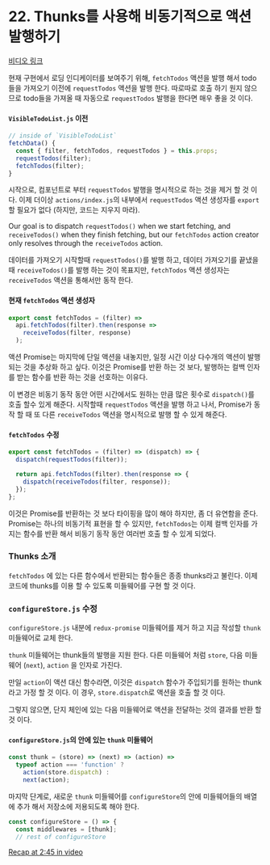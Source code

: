 # 22. Thunks를 사용해 비동기적으로 액션 발행하기
[비디오 링크](https://egghead.io/lessons/javascript-redux-dispatching-actions-asynchronously-with-thunks)

현재 구현에서 로딩 인디케이터를 보여주기 위해, `fetchTodos` 액션을 발행 해서 todo들을 가져오기 이전에 `requestTodos` 액션을 발행 한다. 따로따로 호출 하기 원지 않으므로 todo들을 가져올 때 자동으로 `requestTodos` 발행을 한다면 매우 좋을 것 이다.

#### `VisibleTodoList.js` 이전
```javascript
// inside of `VisibleTodoList`
fetchData() {
  const { filter, fetchTodos, requestTodos } = this.props;
  requestTodos(filter);
  fetchTodos(filter);
}
```

시작으로, 컴포넌트로 부터 `requestTodos` 발행을 명시적으로 하는 것을 제거 할 것 이다. 이제 더이상 `actions/index.js`의 내부에서 `requestTodos` 액션 생성자를 `export`할 필요가 없다 (하지만, 코드는 지우지 마라).

Our goal is to dispatch `requestTodos()` when we start fetching, and `receiveTodos()` when they finish fetching, but our `fetchTodos` action creator only resolves through the `receiveTodos` action.

데이터를 가져오기 시작할때 `requestTodos()`를 발행 하고, 데이터 가져오기를 끝냈을 때 `receiveTodos()`를 발행 하는 것이 목표지만, `fetchTodos` 액션 생성자는 `receiveTodos` 액션을 통해서만 동작 한다.

#### 현재 `fetchTodos` 액션 생성자
```javascript
export const fetchTodos = (filter) =>
  api.fetchTodos(filter).then(response =>
    receiveTodos(filter, response)
  );
```

액션 Promise는 마지막에 단일 액션을 내놓지만, 일정 시간 이상 다수개의 액션이 발행되는 것을 추상화 하고 싶다. 이것은 Promise를 반환 하는 것 보다, 발행하는 컬백 인자를 받는 함수를 반환 하는 것을 선호하는 이유다. 

이 변경은 비동기 동작 동안 어떤 시간에서도 원하는 만큼 많은 횟수로 `dispatch()`를 호출 할수 있게 해준다. 시작할때 `requestTodos` 액션을 발행 하고 나서, Promise가 동작 할 때 또 다른 `receiveTodos` 액션을 명시적으로 발행 할 수 있게 해준다.

#### `fetchTodos` 수정
```javascript
export const fetchTodos = (filter) => (dispatch) => {
  dispatch(requestTodos(filter));

  return api.fetchTodos(filter).then(response => {
    dispatch(receiveTodos(filter, response));
  });
};
```

이것은 Promise를 반환하는 것 보다 타이핑을 많이 해야 하지만, 좀 더 유연함을 준다. Promise는 하나의 비동기적 표현을 할 수 있지만, `fetchTodos`는 이제 컬백 인자를 가지는 함수를 반환 해서 비동기 동작 동안 여러번 호출 할 수 있게 되었다.

### Thunks 소개

`fetchTodos` 에 있는 다른 함수에서 반환되는 함수들은 종종 thunks라고 불린다. 이제 코드에 thunks를 이용 할 수 있도록 미들웨어를 구현 할 것 이다.

### `configureStore.js` 수정

`configureStore.js` 내분에 `redux-promise` 미들웨어를 제거 하고 지금 작성할 `thunk` 미들웨어로 교체 한다.

`thunk` 미들웨어는 thunk들의 발행을 지원 한다. 다른 미들웨어 처럼 `store`, 다음 미들웨어 (`next`), `action` 을 인자로 가진다.

만일 `action`이 액션 대신 함수라면, 이것은 `dispatch` 함수가 주입되기를 원하는 thunk라고 가정 할 것 이다. 이 경우, `store.dispatch`로 액션을 호출 할 것 이다.

그렇지 않으면, 단지 체인에 있는 다음 미들웨어로 액션을 전달하는 것의 결과를 반환 할 것 이다.

#### `configureStore.js`의 안에 있는 `thunk` 미들웨어
```javascript
const thunk = (store) => (next) => (action) =>
  typeof action === 'function' ?
    action(store.dispatch) :
    next(action);
```

마지막 단계로, 새로운 `thunk` 미들웨어를 `configureStore`의 안에 미들웨어들의 배열에 추가 해서 저장소에 저용되도록 해야 한다.

```javascript
const configureStore = () => {
  const middlewares = [thunk];
  // rest of configureStore
```

[Recap at 2:45 in video](https://egghead.io/lessons/javascript-redux-dispatching-actions-asynchronously-with-thunks)
